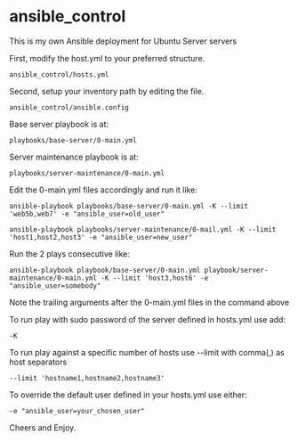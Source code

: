 # ansible_control
This is my own Ansible deployment for Ubuntu Server servers

First, modify the host.yml to your preferred structure.

    ansible_control/hosts.yml

Second, setup your inventory path by editing the file.

    ansible_control/ansible.config

Base server playbook is at:

    playbooks/base-server/0-main.yml

Server maintenance playbook is at:

    playbooks/server-maintenance/0-main.yml

Edit the 0-main.yml files accordingly and run it like:

    ansible-playbook playbooks/base-server/0-main.yml -K --limit 'web5b,web7' -e "ansible_user=old_user"

    ansible-playbook playbooks/server-maintenance/0-mail.yml -K --limit 'host1,host2,host3' -e "ansible_user=new_user"

Run the 2 plays consecutive like:

    ansible-playbook playbook/base-server/0-main.yml playbook/server-maintenance/0-main.yml -K --limit 'host3,host6' -e "ansible_user=somebody"

Note the trailing arguments after the 0-main.yml files in the command above

To run play with sudo password of the server defined in hosts.yml use add:

    -K

To run play against a specific number of hosts use --limit with comma(,) as host separators

    --limit 'hostname1,hostname2,hostname3'

To override the default user defined in your hosts.yml use either:
  
    -e "ansible_user=your_chosen_user"

Cheers and Enjoy.
